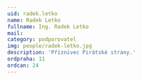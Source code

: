 ```yaml
---
uid: radek.letko
name: Radek Letko
fullname: Ing. Radek Letko
mail: 
category: podporovatel
img: people/radek-letko.jpg
description: 'Příznivec Pirátské strany.'
ordpraha: 11
ordcan: 24
---
```

